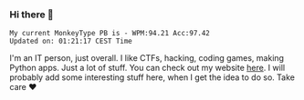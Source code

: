 ### Hi there 👋
<!-- PB START -->
```
My current MonkeyType PB is - WPM:94.21 Acc:97.42
Updated on: 01:21:17 CEST Time
```
<!-- PB END -->
I'm an IT person, just overall. I like CTFs, hacking, coding games, making Python apps. Just a lot of stuff.
You can check out my website [here](https://skill3472.github.io/).
I will probably add some interesting stuff here, when I get the idea to do so. Take care ❤️
